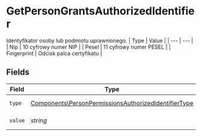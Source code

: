 # GetPersonGrantsAuthorizedIdentifier

Identyfikator osoby lub podmiotu uprawnionego.
| Type | Value |
| --- | --- |
| Nip | 10 cyfrowy numer NIP |
| Pesel | 11 cyfrowy numer PESEL |
| Fingerprint | Odcisk palca certyfikatu |


## Fields

| Field                                                                                                                        | Type                                                                                                                         | Required                                                                                                                     | Description                                                                                                                  |
| ---------------------------------------------------------------------------------------------------------------------------- | ---------------------------------------------------------------------------------------------------------------------------- | ---------------------------------------------------------------------------------------------------------------------------- | ---------------------------------------------------------------------------------------------------------------------------- |
| `type`                                                                                                                       | [Components\PersonPermissionsAuthorizedIdentifierType](../../Models/Components/PersonPermissionsAuthorizedIdentifierType.md) | :heavy_check_mark:                                                                                                           | Typ identyfikatora.                                                                                                          |
| `value`                                                                                                                      | *string*                                                                                                                     | :heavy_check_mark:                                                                                                           | Wartość identyfikatora.                                                                                                      |